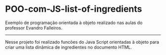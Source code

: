 # POO-com-JS-list-of-ingredients
Exemplo de programação orientada à objeto realizado nas aulas do professor Evandro Falleiros.


------

Nesse projeto foi realizado funcões do Java Script orientadas à objeto para criar uma lista dinâmica de ingredientes no documento HTML.
